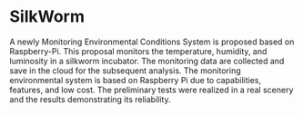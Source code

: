 # SilkWorm
A newly Monitoring Environmental Conditions System is proposed based on Raspberry-Pi. 
This proposal monitors the temperature, humidity, and luminosity in a silkworm incubator. 
The monitoring data are collected and save in the cloud for the subsequent analysis. 
The monitoring environmental system is based on Raspberry Pi due to capabilities, features, and low cost. 
The preliminary tests were realized in a real scenery and the results demonstrating its reliability. 
